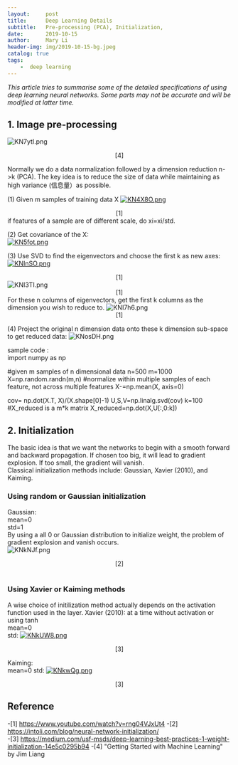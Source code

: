 ```yaml
---
layout:     post
title:      Deep Learning Details
subtitle:   Pre-processing (PCA), Initialization,
date:       2019-10-15
author:     Mary Li
header-img: img/2019-10-15-bg.jpeg
catalog: true
tags: 
    -  deep learning
---
```

_This article tries to summarise some of the detailed specifications of using deep learning neural networks. Some parts may not be accurate and will be modified 
at latter time._

## 1. Image pre-processing
![KN7ytI.png](https://s2.ax1x.com/2019/10/24/KN7ytI.png) <center> [4] </center>

Normally we do a data normalization followed by a dimension reduction n->k (PCA). 
The key idea is to reduce the size of data while maintaining as high variance (信息量）as possible. <br>

(1) Given m samples of training data X
[![KN4X8O.png](https://s2.ax1x.com/2019/10/24/KN4X8O.png)](https://imgchr.com/i/KN4X8O) <center> [1] </center>
if features of a sample are of different scale, do xi=xi/std. <br>

(2) Get covariance of the X: <br>
[![KN5fot.png](https://s2.ax1x.com/2019/10/24/KN5fot.png)](https://imgchr.com/i/KN5fot) 

(3) Use SVD to find the eigenvectors and choose the first k as new axes: <br> 
[![KNInSO.png](https://s2.ax1x.com/2019/10/24/KNInSO.png)](https://imgchr.com/i/KNInSO) <center> [1] </center>
![KNI3TI.png](https://s2.ax1x.com/2019/10/24/KNI3TI.png) <center> [1] </center>
For these n columns of eigenvectors, get the first k columns as the dimension you wish to reduce to. 
![KNI7h6.png](https://s2.ax1x.com/2019/10/24/KNI7h6.png) <center> [1] </center>

(4) Project the original n dimension data onto these k dimension sub-space to get reduced data:
![KNosDH.png](https://s2.ax1x.com/2019/10/24/KNosDH.png)


sample code : <br>
import numpy as np

#given m samples of n dimensional data
n=500
m=1000
X=np.random.randn(m,n)
#normalize within multiple samples of each feature, not across multiple features
X-=np.mean(X, axis=0)

cov= np.dot(X.T, X)/(X.shape[0]-1)
U,S,V=np.linalg.svd(cov)
k=100
#X_reduced is a m*k matrix
X_reduced=np.dot(X,U[:,0:k])


## 2. Initialization
The basic idea is that we want the networks to begin with a smooth forward and backward propagation. If chosen too big, it will lead to gradient explosion. 
If too small, the gradient will vanish. <br>
Classical initialization methods include: Gaussian, Xavier (2010), and Kaiming. <br>

### Using random or Gaussian initialization
Gaussian: <br>
          mean=0 <br>
          std=1 <br>
By using a all 0 or Gaussian distribution to initialize weight, the problem of gradient explosion and vanish occurs. <br>
![KNkNJf.png](https://s2.ax1x.com/2019/10/24/KNkNJf.png) <center> [2] </center><br>

### Using Xavier or Kaiming methods
 A wise choice of initilization method actually depends on the activation function used in the layer.
 Xavier (2010): at a time without activation or using tanh <br>
                mean=0 <br>
                std: [![KNkUW8.png](https://s2.ax1x.com/2019/10/24/KNkUW8.png)](https://imgchr.com/i/KNkUW8) <center> [3] </center>
                  
 Kaiming: <br>
          mean=0
          std: [![KNkwQg.png](https://s2.ax1x.com/2019/10/24/KNkwQg.png)](https://imgchr.com/i/KNkwQg) <center> [3] </center>
  
 

## Reference
-[1] https://www.youtube.com/watch?v=rng04VJxUt4
-[2] https://intoli.com/blog/neural-network-initialization/ <br>
-[3] https://medium.com/usf-msds/deep-learning-best-practices-1-weight-initialization-14e5c0295b94
-[4] "Getting Started with Machine Learning" by Jim Liang

          
          
